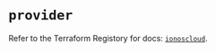 # `provider`

Refer to the Terraform Registory for docs: [`ionoscloud`](https://registry.terraform.io/providers/ionos-cloud/ionoscloud/6.4.1/docs).
